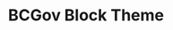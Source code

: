 ---
home: true
title: BCGov Block Theme
actions:
- text: Quick Start →
  link: /guide/setting/Using-BCGov-Block-Theme.md
  type: primary
# - text: Patterns
#   link: /guide/Block-Patterns.md
#   type: secondary
features:

footer: >
  The contents of this website are <br />&copy;&nbsp;2023-present under the terms of the <a href="https://github.com/bcgov/bcgov-wordpress-block-theme/blob/development/LICENSE">Apache&nbsp;License, Version 2.0</a>.
footerHtml: true
head:
  - - title
    - {}
    - BCGov Block Theme | A versatile WordPress block theme 
---
